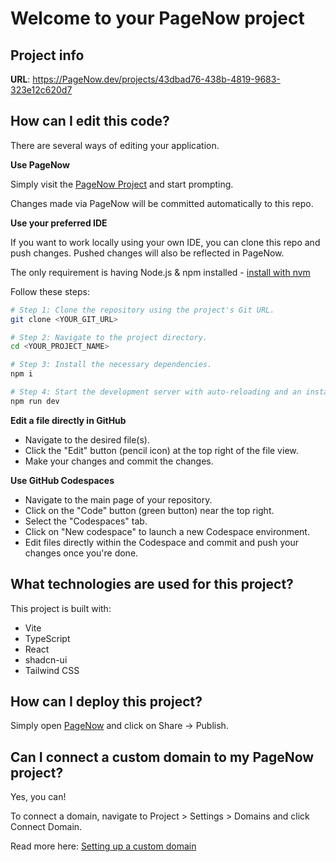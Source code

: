 # Welcome to your PageNow project

## Project info

**URL**: https://PageNow.dev/projects/43dbad76-438b-4819-9683-323e12c620d7

## How can I edit this code?

There are several ways of editing your application.

**Use PageNow**

Simply visit the [PageNow Project](https://PageNow.dev/projects/43dbad76-438b-4819-9683-323e12c620d7) and start prompting.

Changes made via PageNow will be committed automatically to this repo.

**Use your preferred IDE**

If you want to work locally using your own IDE, you can clone this repo and push changes. Pushed changes will also be reflected in PageNow.

The only requirement is having Node.js & npm installed - [install with nvm](https://github.com/nvm-sh/nvm#installing-and-updating)

Follow these steps:

```sh
# Step 1: Clone the repository using the project's Git URL.
git clone <YOUR_GIT_URL>

# Step 2: Navigate to the project directory.
cd <YOUR_PROJECT_NAME>

# Step 3: Install the necessary dependencies.
npm i

# Step 4: Start the development server with auto-reloading and an instant preview.
npm run dev
```

**Edit a file directly in GitHub**

- Navigate to the desired file(s).
- Click the "Edit" button (pencil icon) at the top right of the file view.
- Make your changes and commit the changes.

**Use GitHub Codespaces**

- Navigate to the main page of your repository.
- Click on the "Code" button (green button) near the top right.
- Select the "Codespaces" tab.
- Click on "New codespace" to launch a new Codespace environment.
- Edit files directly within the Codespace and commit and push your changes once you're done.

## What technologies are used for this project?

This project is built with:

- Vite
- TypeScript
- React
- shadcn-ui
- Tailwind CSS

## How can I deploy this project?

Simply open [PageNow](https://PageNow.dev/projects/43dbad76-438b-4819-9683-323e12c620d7) and click on Share -> Publish.

## Can I connect a custom domain to my PageNow project?

Yes, you can!

To connect a domain, navigate to Project > Settings > Domains and click Connect Domain.

Read more here: [Setting up a custom domain](https://docs.PageNow.dev/tips-tricks/custom-domain#step-by-step-guide)
